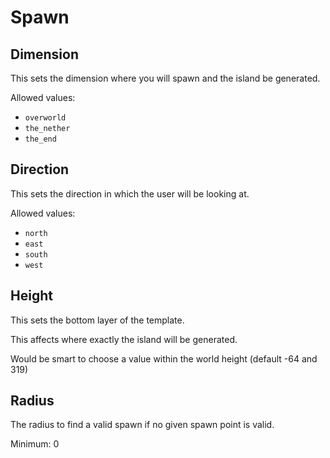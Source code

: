 # Spawn
## Dimension
This sets the dimension where you will spawn and the island be generated.

Allowed values:

- `overworld`
- `the_nether`
- `the_end`

## Direction
This sets the direction in which the user will be looking at.

Allowed values:

- `north`
- `east`
- `south`
- `west`

## Height
This sets the bottom layer of the template.

This affects where exactly the island will be generated.

Would be smart to choose a value within the world height (default -64 and 319)

## Radius
The radius to find a valid spawn if no given spawn point is valid.

Minimum: 0